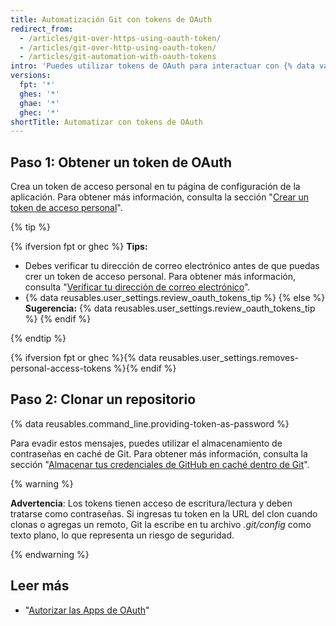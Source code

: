 ```yaml
---
title: Automatización Git con tokens de OAuth
redirect_from:
  - /articles/git-over-https-using-oauth-token/
  - /articles/git-over-http-using-oauth-token/
  - /articles/git-automation-with-oauth-tokens
intro: 'Puedes utilizar tokens de OAuth para interactuar con {% data variables.product.product_name %} a través de scripts automatizados.'
versions:
  fpt: '*'
  ghes: '*'
  ghae: '*'
  ghec: '*'
shortTitle: Automatizar con tokens de OAuth
---
```


## Paso 1: Obtener un token de OAuth

Crea un token de acceso personal en tu página de configuración de la aplicación. Para obtener más información, consulta la sección "[Crear un token de acceso personal](/github/authenticating-to-github/creating-a-personal-access-token)".

{% tip %}

{% ifversion fpt or ghec %}
**Tips:**
- Debes verificar tu dirección de correo electrónico antes de que puedas crer un token de acceso personal. Para obtener más información, consulta "[Verificar tu dirección de correo electrónico](/articles/verifying-your-email-address)".
- {% data reusables.user_settings.review_oauth_tokens_tip %}
{% else %}
**Sugerencia:** {% data reusables.user_settings.review_oauth_tokens_tip %}
{% endif %}

{% endtip %}

{% ifversion fpt or ghec %}{% data reusables.user_settings.removes-personal-access-tokens %}{% endif %}

## Paso 2: Clonar un repositorio

{% data reusables.command_line.providing-token-as-password %}

Para evadir estos mensajes, puedes utilizar el almacenamiento de contraseñas en caché de Git. Para obtener más información, consulta la sección "[Almacenar tus credenciales de GitHub en caché dentro de Git](/github/getting-started-with-github/caching-your-github-credentials-in-git)".

{% warning %}

**Advertencia**: Los tokens tienen acceso de escritura/lectura y deben tratarse como contraseñas. Si ingresas tu token en la URL del clon cuando clonas o agregas un remoto, Git la escribe en tu archivo _.git/config_ como texto plano, lo que representa un riesgo de seguridad.

{% endwarning %}

## Leer más

- "[Autorizar las Apps de OAuth](/developers/apps/authorizing-oauth-apps)"
